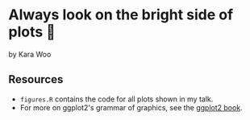 # Always look on the bright side of plots :sunrise:

by Kara Woo

## Resources

* `figures.R` contains the code for all plots shown in my talk.
* For more on ggplot2's grammar of graphics, see the [ggplot2 book](https://ggplot2-book.org/mastery.html).
